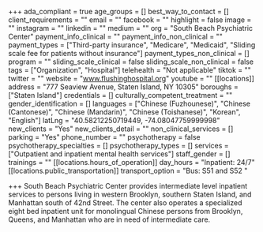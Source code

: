 +++
ada_compliant = true
age_groups = []
best_way_to_contact = []
client_requirements = ""
email = ""
facebook = ""
highlight = false
image = ""
instagram = ""
linkedin = ""
medium = ""
org = "South Beach Psychiatric Center"
payment_info_clinical = ""
payment_info_non_clinical = ""
payment_types = ["Third-party insurance", "Medicare", "Medicaid", "Sliding scale fee for patients without insurance"]
payment_types_non_clinical = []
program = ""
sliding_scale_clinical = false
sliding_scale_non_clinical = false
tags = ["Organization", "Hospital"]
telehealth = "Not applicable"
tiktok = ""
twitter = ""
website = "www.flushinghospital.org"
youtube = ""
[[locations]]
address = "777 Seaview Avenue, Staten Island, NY 10305"
boroughs = ["Staten Island"]
credentials = []
culturally_competent_treatment = ""
gender_identification = []
languages = ["Chinese (Fuzhounese)", "Chinese (Cantonese)", "Chinese (Mandarin)", "Chinese (Toishanese)", "Korean", "English"]
latLng = "40.58212250719449, -74.08047759999998"
new_clients = "Yes"
new_clients_detail = ""
non_clinical_services = []
parking = "Yes"
phone_number = ""
psychotherapy = false
psychotherapy_specialties = []
psychotherapy_types = []
services = ["Outpatient and inpatient mental health services"]
staff_gender = []
trainings = ""
[[locations.hours_of_operation]]
day_hours = "Inpatient: 24/7"
[[locations.public_transportation]]
transport_option = "Bus: S51 and S52 "

+++
South Beach Psychiatric Center provides intermediate level inpatient services to persons living in western Brooklyn, southern Staten Island, and Manhattan south of 42nd Street. The center also operates a specialized eight bed inpatient unit for monolingual Chinese persons from Brooklyn, Queens, and Manhattan who are in need of intermediate care.